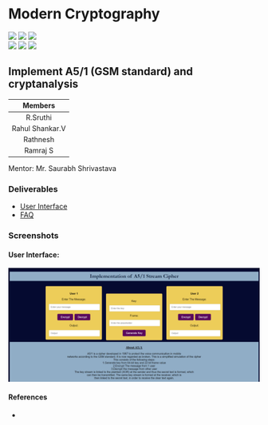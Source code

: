 # Modern Cryptography

![](https://img.shields.io/badge/Batch-22CYS-lightgreen) ![](https://img.shields.io/badge/UG-blue) ![](https://img.shields.io/badge/Subject-MC-blue) <br/>
![](https://img.shields.io/badge/Lecture-3-orange) ![](https://img.shields.io/badge/Tutorial-1-orange) ![](https://img.shields.io/badge/Credits-4-orange)

## Implement A5/1 (GSM standard) and cryptanalysis

| Members | 
|:-------:|
| R.Sruthi | 
| Rahul Shankar.V | 
| Rathnesh |
| Ramraj S |

Mentor: Mr. Saurabh Shrivastava

### Deliverables
- [User Interface]()
- [FAQ]()

### Screenshots
#### User Interface: 
![image](https://github.com/R-Sruthi/A51-Stream-Cipher/blob/main/img/img_1.png)

#### References
- []()
